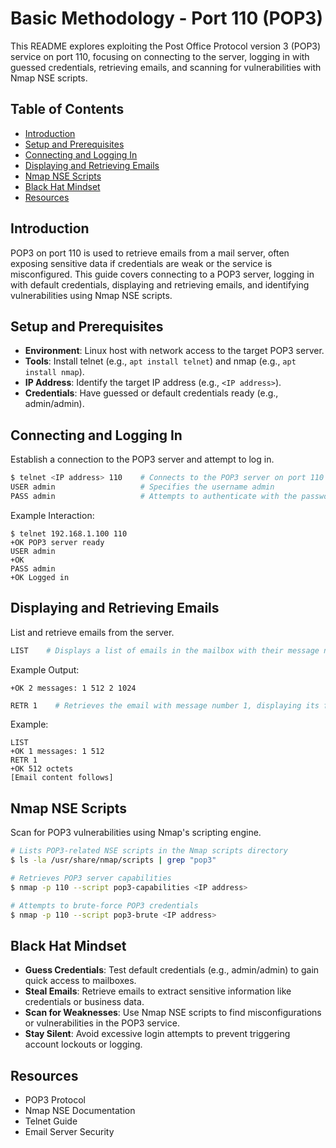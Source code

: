 # Basic Methodology - Port 110 (POP3)

This README explores exploiting the Post Office Protocol version 3 (POP3) service on port 110, focusing on connecting to the server, logging in with guessed credentials, retrieving emails, and scanning for vulnerabilities with Nmap NSE scripts.

## Table of Contents

- [Introduction](#introduction)
- [Setup and Prerequisites](#setup-and-prerequisites)
- [Connecting and Logging In](#connecting-and-logging-in)
- [Displaying and Retrieving Emails](#displaying-and-retrieving-emails)
- [Nmap NSE Scripts](#nmap-nse-scripts)
- [Black Hat Mindset](#black-hat-mindset)
- [Resources](#resources)

## Introduction

POP3 on port 110 is used to retrieve emails from a mail server, often exposing sensitive data if credentials are weak or the service is misconfigured. This guide covers connecting to a POP3 server, logging in with default credentials, displaying and retrieving emails, and identifying vulnerabilities using Nmap NSE scripts.

## Setup and Prerequisites

- **Environment**: Linux host with network access to the target POP3 server.
- **Tools**: Install telnet (e.g., `apt install telnet`) and nmap (e.g., `apt install nmap`).
- **IP Address**: Identify the target IP address (e.g., `<IP address>`).
- **Credentials**: Have guessed or default credentials ready (e.g., admin/admin).

## Connecting and Logging In

Establish a connection to the POP3 server and attempt to log in.

```bash
$ telnet <IP address> 110    # Connects to the POP3 server on port 110 using telnet (Linux)
USER admin                   # Specifies the username admin
PASS admin                   # Attempts to authenticate with the password admin
```

Example Interaction:

```
$ telnet 192.168.1.100 110
+OK POP3 server ready
USER admin
+OK
PASS admin
+OK Logged in
```

## Displaying and Retrieving Emails

List and retrieve emails from the server.

```bash
LIST    # Displays a list of emails in the mailbox with their message numbers and sizes
```

Example Output:
```
+OK 2 messages: 1 512 2 1024
```

```bash
RETR 1    # Retrieves the email with message number 1, displaying its full content (headers and body)
```

Example:
```
LIST
+OK 1 messages: 1 512
RETR 1
+OK 512 octets
[Email content follows]
```

## Nmap NSE Scripts

Scan for POP3 vulnerabilities using Nmap's scripting engine.

```bash
# Lists POP3-related NSE scripts in the Nmap scripts directory
$ ls -la /usr/share/nmap/scripts | grep "pop3"

# Retrieves POP3 server capabilities
$ nmap -p 110 --script pop3-capabilities <IP address>

# Attempts to brute-force POP3 credentials
$ nmap -p 110 --script pop3-brute <IP address>
```

## Black Hat Mindset

- **Guess Credentials**: Test default credentials (e.g., admin/admin) to gain quick access to mailboxes.
- **Steal Emails**: Retrieve emails to extract sensitive information like credentials or business data.
- **Scan for Weaknesses**: Use Nmap NSE scripts to find misconfigurations or vulnerabilities in the POP3 service.
- **Stay Silent**: Avoid excessive login attempts to prevent triggering account lockouts or logging.

## Resources

- POP3 Protocol
- Nmap NSE Documentation
- Telnet Guide
- Email Server Security

